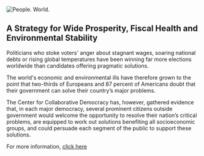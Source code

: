 ![People. World.](/files/people-world.jpg)

## A Strategy for Wide Prosperity, Fiscal Health and Environmental Stability

Politicians who stoke voters' anger about stagnant wages, soaring national debts or rising global temperatures have been winning far more elections worldwide than candidates offering pragmatic solutions.  

The world's economic and environmental ills have therefore grown to the point that two-thirds of Europeans and 87 percent of Americans doubt that their government can solve their country’s major problems. 

The Center for Collaborative Democracy has, however, gathered evidence that, in each major democracy, several prominent citizens outside government would welcome the opportunity to resolve their nation’s critical problems, are equipped to work out solutions benefiting all socioeconomic groups, and could persuade each segment of the public to support these solutions.

For more information, [click here][2]

[2]: http://www.GenuineRepresentation.org/reve
